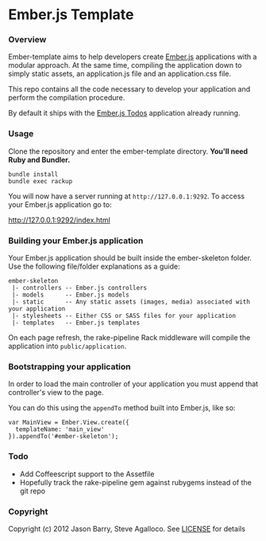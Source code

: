 # Ember.js Template

### Overview
Ember-template aims to help developers create [Ember.js](http://emberjs.com) applications with a modular approach.  At the same time, compiling the application down to simply static assets, an application.js file and an application.css file.

This repo contains all the code necessary to develop your application and perform the compilation procedure.

By default it ships with the [Ember.js Todos](http) application already running.

### Usage
Clone the repository and enter the ember-template directory.  **You'll need Ruby and Bundler.**

	bundle install
	bundle exec rackup

You will now have a server running at `http://127.0.0.1:9292`.  To access your Ember.js application go to:

http://127.0.0.1:9292/index.html

### Building your Ember.js application
Your Ember.js application should be built inside the ember-skeleton folder.  Use the following file/folder explanations as a guide:

	ember-skeleton
	 |-	controllers -- Ember.js controllers
	 |-	models		-- Ember.js models
	 |-	static 		-- Any static assets (images, media) associated with your application
	 |-	stylesheets	-- Either CSS or SASS files for your application
	 |-	templates	-- Ember.js templates

On each page refresh, the rake-pipeline Rack middleware will compile the application into `public/application`.

### Bootstrapping your application
In order to load the main controller of your application you must append that controller's view to the page.

You can do this using the `appendTo` method built into Ember.js, like so:

	var MainView = Ember.View.create({
	  templateName: 'main_view'
	}).appendTo('#ember-skeleton');


### Todo
* Add Coffeescript support to the Assetfile
* Hopefully track the rake-pipeline gem against rubygems instead of the git repo

### Copyright

Copyright (c) 2012 Jason Barry, Steve Agalloco. See [LICENSE](https://github.com/jcbarry/ember-template/blob/master/LICENSE.md) for details
